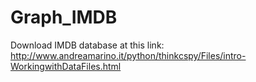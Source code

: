 # Graph_IMDB
Download IMDB database at this link: http://www.andreamarino.it/python/thinkcspy/Files/intro-WorkingwithDataFiles.html
